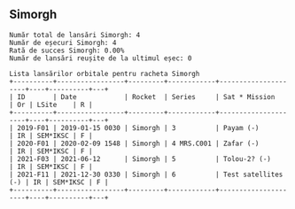 ## Simorgh

    Număr total de lansări Simorgh: 4
    Număr de eșecuri Simorgh: 4
    Rată de succes Simorgh: 0.00%
    Număr de lansări reușite de la ultimul eșec: 0
    
    Lista lansărilor orbitale pentru racheta Simorgh
    +----------+-----------------+---------+------------+---------------------+----+----------+---+
    | ID       | Date            | Rocket  | Series     | Sat * Mission       | Or | LSite    | R |
    +----------+-----------------+---------+------------+---------------------+----+----------+---+
    | 2019-F01 | 2019-01-15 0030 | Simorgh | 3          | Payam (-)           | IR | SEM*IKSC | F |
    | 2020-F01 | 2020-02-09 1548 | Simorgh | 4 MRS.C001 | Zafar (-)           | IR | SEM*IKSC | F |
    | 2021-F03 | 2021-06-12      | Simorgh | 5          | Tolou-2? (-)        | IR | SEM*IKSC | F |
    | 2021-F11 | 2021-12-30 0330 | Simorgh | 6          | Test satellites (-) | IR | SEM*IKSC | F |
    +----------+-----------------+---------+------------+---------------------+----+----------+---+
    


